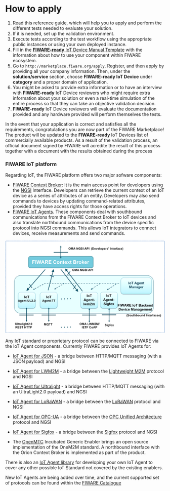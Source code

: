 # How to apply

1.  Read this reference guide, which will help you to apply and perform the different tests needed to evaluate your
    solution.
2.  If it is needed, set up the validation environment.
3.  Execute tests according to the test workflow using the appropriate public instances or using your own deployed
    instance.
4.  Fill in the
    [**FIWARE-ready** IoT Device Manual Template](https://s3.amazonaws.com/fundingbox-sites/gear%2F1517994518659-FIWARE+Ready+IoT+Device+Manual+Template+v1+%282%29.docx)
    with the information about how to use your component within FIWARE ecosystem.
5.  Go to `http://marketplace.fiware.org/apply`. Register, and then apply by providing all your company information.
    Then, under the **solution/service** section, choose **FIWARE-ready IoT Device** under **category** and a proper
    domain of application.
6.  You might be asked to provide extra information or to have an interview with **FIWARE-ready** IoT Device reviewers
    who might require extra information about your solution or even a real-time simulation of the entire process so that
    they can take an objective validation decision.
7.  **FIWARE-ready** IoT Device reviewers will evaluate the documentation provided and any hardware provided will
    perform themselves the tests.

In the event that your application is correct and satisfies all the requirements, congratulations you are now part of
the FIWARE Marketplace! The product will be updated to the **FIWARE-ready** IoT Devices list of commercially available
products. As a result of the validation process, an official document signed by FIWARE will acredite the result of this
process together with a document with the results obtained during the process

### FIWARE IoT platform

Regarding IoT, the FIWARE platform offers two major sofware components:

-   [FIWARE Context Broker](https://github.com/telefonicaid/fiware-orion): It is the main access point for developers
    using the [NGSI](https://fiware.github.io/specifications/OpenAPI/ngsiv2) Interface. Developers can retrieve the
    current context of an IoT device as a series of attributes of an entity. Developers may also send commands to
    devices by updating command-related attributes, provided they have access rights for those operations.
-   [FIWARE IoT Agents](https://github.com/Fiware/catalogue/tree/master/iot-agents). These components deal with
    southbound communications from the FIWARE Context Broker to IoT devices and also translate northbound communications
    from the device specific protocol into NGSI commands. This allows IoT integrators to connect devices, receive
    measurements and send commands.

![](img/01.png)

Any IoT standard or proprietary protocol can be connected to FIWARE via the IoT Agent components. Currently FIWARE
provides IoT Agents for:

-   [IoT Agent for JSON](https://github.com/telefonicaid/iotagent-json) - a bridge between HTTP/MQTT messaging (with a
    JSON payload) and NGSI
-   [IoT Agent for LWM2M](https://github.com/telefonicaid/lightweightm2m-iotagent) - a bridge between the
    [Lightweight M2M](https://www.omaspecworks.org/what-is-oma-specworks/iot/lightweight-m2m-lwm2m/) protocol and NGSI
-   [IoT Agent for Ultralight](https://github.com/telefonicaid/iotagent-ul) - a bridge between HTTP/MQTT messaging (with
    an UltraLight2.0 payload) and NGSI
-   [IoT Agent for LoRaWAN](https://github.com/Atos-Research-and-Innovation/IoTagent-LoRaWAN) - a bridge between the
    [LoRaWAN](https://www.thethingsnetwork.org/docs/lorawan/) protocol and NGSI
-   [IoT Agent for OPC-UA](https://github.com/Engineering-Research-and-Development/iotagent-opcua) - a bridge between
    the [OPC Unified Architecture](http://www.opcua.us/) protocol and NGSI
-   [IoT Agent for Sigfox](https://github.com/telefonicaid/sigfox-iotagent) - a bridge between the
    [Sigfox](https://www.sigfox.com/en) protocol and NGSI

-   The [OpenMTC](https://github.com/OpenMTC/OpenMTC) Incubated Generic Enabler brings an open source implementation of
    the OneM2M standard. A northbound interface with the Orion Context Broker is implemented as part of the product.

There is also an [IoT Agent library](https://github.com/telefonicaid/iotagent-node-lib/) for developing your own IoT
Agent to cover any other possible IoT Standard not covered by the existing enablers.

New IoT Agents are being added over time, and the current supported set of protocols can be found within the
[FIWARE Catalogue](https://github.com/Fiware/catalogue/tree/master/iot-agents)
